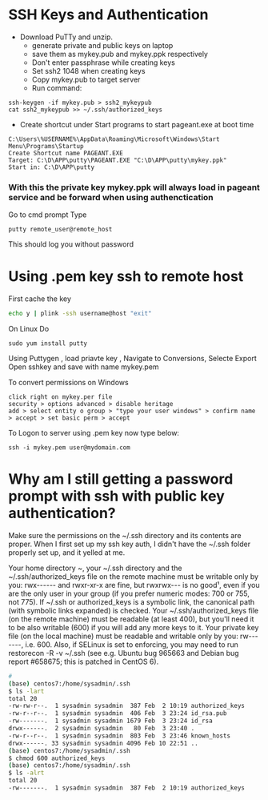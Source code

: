 # SSH Keys and Authentication

- Download PuTTy and unzip.
  + generate private and public keys on laptop
  + save them as mykey.pub and mykey.ppk respectively
  + Don't enter passphrase while creating keys
  + Set ssh2 1048 when creating keys
  + Copy mykey.pub to target server
  + Run command: 
```
ssh-keygen -if mykey.pub > ssh2_mykeypub
cat ssh2_mykeypub >> ~/.ssh/authorized_keys
```

- Create shortcut under Start programs to start pageant.exe at boot time
```
C:\Users\%USERNAME%\AppData\Roaming\Microsoft\Windows\Start Menu\Programs\Startup
Create Shortcut name PAGEANT.EXE
Target: C:\D\APP\putty\PAGEANT.EXE "C:\D\APP\putty\mykey.ppk"
Start in: C:\D\APP\putty
```
### With this the private key mykey.ppk will always load in pageant service and be forward when using authenctication

Go to cmd prompt
Type
```
putty remote_user@remote_host
```
This should log you without password



# Using .pem key ssh to remote host

First cache the key
```cmd
echo y | plink -ssh username@host "exit"
```

On Linux Do
```
sudo yum install putty
```

Using Puttygen , load priavte key , Navigate to Conversions, Selecte Export Open sshkey and save with name mykey.pem

To convert permissions on Windows
```
click right on mykey.per file
security > options advanced > disable heritage
add > select entity o group > "type your user windows" > confirm name > accept > set basic perm > accept
```
To Logon to server using .pem key now type below:
```
ssh -i mykey.pem user@mydomain.com
```
# Why am I still getting a password prompt with ssh with public key authentication?
Make sure the permissions on the ~/.ssh directory and its contents are proper. When I first set up my ssh key auth, I didn't have the ~/.ssh folder properly set up, and it yelled at me.

Your home directory ~, your ~/.ssh directory and the ~/.ssh/authorized_keys file on the remote machine must be writable only by you: rwx------ and rwxr-xr-x are fine, but rwxrwx--- is no good¹, even if you are the only user in your group (if you prefer numeric modes: 700 or 755, not 775).
If ~/.ssh or authorized_keys is a symbolic link, the canonical path (with symbolic links expanded) is checked.
Your ~/.ssh/authorized_keys file (on the remote machine) must be readable (at least 400), but you'll need it to be also writable (600) if you will add any more keys to it.
Your private key file (on the local machine) must be readable and writable only by you: rw-------, i.e. 600.
Also, if SELinux is set to enforcing, you may need to run restorecon -R -v ~/.ssh (see e.g. Ubuntu bug 965663 and Debian bug report #658675; this is patched in CentOS 6).

```sh
# 
(base) centos7:/home/sysadmin/.ssh
$ ls -lart
total 20
-rw-rw-r--.  1 sysadmin sysadmin  387 Feb  2 10:19 authorized_keys
-rw-r--r--.  1 sysadmin sysadmin  406 Feb  3 23:24 id_rsa.pub
-rw-------.  1 sysadmin sysadmin 1679 Feb  3 23:24 id_rsa
drwx------.  2 sysadmin sysadmin   80 Feb  3 23:40 .
-rw-r--r--.  1 sysadmin sysadmin  803 Feb  3 23:46 known_hosts
drwx------. 33 sysadmin sysadmin 4096 Feb 10 22:51 ..
(base) centos7:/home/sysadmin/.ssh
$ chmod 600 authorized_keys
(base) centos7:/home/sysadmin/.ssh
$ ls -alrt
total 20
-rw-------.  1 sysadmin sysadmin  387 Feb  2 10:19 authorized_keys
```
